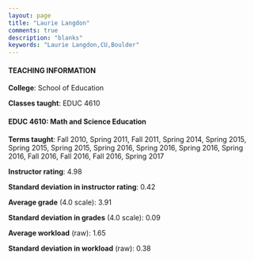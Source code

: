 ```yaml
---
layout: page
title: "Laurie Langdon" 
comments: true
description: "blanks"
keywords: "Laurie Langdon,CU,Boulder"
---
```

<head>
<script src="https://ajax.googleapis.com/ajax/libs/jquery/2.1.3/jquery.min.js"></script>
<script src="https://dl.dropboxusercontent.com/s/pc42nxpaw1ea4o9/highcharts.js?dl=0"></script>
<!-- <script src="../assets/js/highcharts.js"></script> -->
<style type="text/css">@font-face {
	font-family: "Bebas Neue";
	src: url(https://www.filehosting.org/file/details/544349/BebasNeue Regular.otf) format("opentype");
	}
	h1.Bebas { 
		font-family: "Bebas Neue", Verdana, Tahoma;
	}
</style>
</head>
	   
#### TEACHING INFORMATION

**College**: School of Education

**Classes taught**: EDUC 4610

#### EDUC 4610: Math and Science Education

**Terms taught**: Fall 2010, Spring 2011, Fall 2011, Spring 2014, Spring 2015, Spring 2015, Spring 2015, Spring 2016, Spring 2016, Spring 2016, Spring 2016, Fall 2016, Fall 2016, Fall 2016, Spring 2017

**Instructor rating**: 4.98

**Standard deviation in instructor rating**: 0.42

**Average grade** (4.0 scale): 3.91

**Standard deviation in grades** (4.0 scale): 0.09

**Average workload** (raw): 1.65

**Standard deviation in workload** (raw): 0.38

